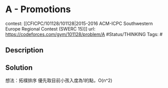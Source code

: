 # A - Promotions

contest: [[CFICPC/101128/101128|2015-2016 ACM-ICPC Southwestern Europe Regional Contest (SWERC 15)]]
url: https://codeforces.com/gym/101128/problem/A
#Status/THINKING 
Tags: #

## Description

## Solution

想法：拓樸排序 優先取目前小孩入度為1的點，O(n^2)
